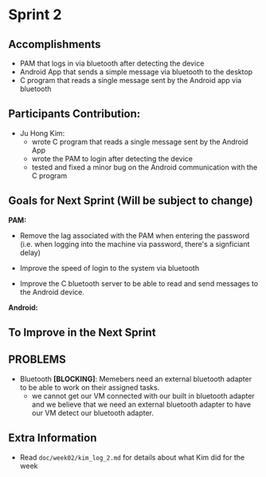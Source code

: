 # Sprint 2

## Accomplishments
* PAM that logs in via bluetooth after detecting the device
* Android App that sends a simple message via bluetooth to the desktop
* C program that reads a single message sent by the Android app via bluetooth

## Participants Contribution:
* Ju Hong Kim: 
    * wrote C program that reads a single message sent by the Android App
    * wrote the PAM to login after detecting the device
    * tested and fixed a minor bug on the Android communication with the C program

## Goals for Next Sprint (Will be subject to change)
**PAM:**
* Remove the lag associated with the PAM when entering the password (i.e. when logging into the machine via password, there's a signficiant delay)
* Improve the speed of login to the system via bluetooth

* Improve the C bluetooth server to be able to read and send messages to the Android device.

**Android:**

## To Improve in the Next Sprint

## PROBLEMS
* Bluetooth **[BLOCKING]**: Memebers need an external bluetooth adapter to be able to work on their assigned tasks.
    * we cannot get our VM connected with our built in bluetooth adapter and we believe that we need an external bluetooth adapter to have our VM detect our bluetooth adapter.

## Extra Information
* Read `doc/week02/kim_log_2.md` for details about what Kim did for the week
